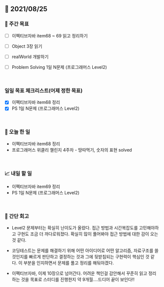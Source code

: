 ## 📅 2021/08/25


### 👏 주간 목표
- [ ] 이펙티브자바 item68 ~ 69 읽고 정리하기
- [ ] Object 3장 읽기
- [ ] realWorld 개발하기
- [ ] Problem Solving 1일 N문제 (프로그래머스 Level2)


<br/>

### 일일 목표 체크리스트(어제 정한 목표)

- [x] 이펙티브자바 item68 정리
- [x] PS 1일 N문제 (프로그래머스 Level2)

<br/>

### 💯 오늘 한 일

- 이펙티브자바 item68 정리
- 프로그래머스 위클리 챌린지 4주차 - 땅따먹기, 숫자의 표현 solved
  
<br/>

### 📈 내일 할 일

- 이펙티브자바 item69 정리
- PS 1일 N문제 (프로그래머스 Level2)

<br/>

### 🤔 간단 회고

- Level2 문제부터는 확실히 난이도가 올랐다. 접근 방법과 시간복잡도를 고민해야하고 구현도 조금 더 까다로워졌다. 확실히 많이 풀어봐야 접근 방법에 대한 감이 오는 것 같다.
- 코딩테스트는 문제를 해결하기 위해 어떤 아이디어로 어떤 알고리즘, 자료구조를 쓸 것인지를 빠르게 판단하고 결정하는 것과 그에 뒷받침되는 구현력이 핵심인 것 같다.
이 부분을 인지하면서 문제를 풀고 정리를 해둬야겠다.
  
- 이펙티브자바, 이제 10장으로 넘어간다. 어려운 책인걸 감안해서 꾸준히 읽고 정리하는 것을 목표로 스터디를 진행한지 약 9개월....드디어 끝이 보인다!!

  
 


